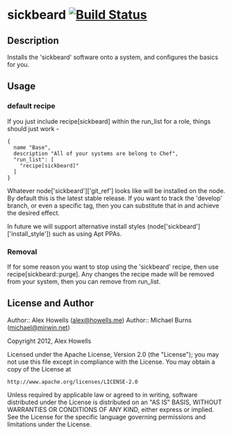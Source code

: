 # sickbeard [![Build Status](https://secure.travis-ci.org/multimedia-chef/sickbeard.png?branch=master)](http://travis-ci.org/multimedia-chef/sickbeard)

## Description

Installs the 'sickbeard' software onto a system, and configures the basics for you.

## Usage

### default recipe

If you just include recipe[sickbeard] within the run_list for a role, things should just work -

    {
      name "Base",
      description "All of your systems are belong to Chef",
      "run_list": [
        "recipe[sickbeard]"
      ]
    }

Whatever node['sickbeard']['git_ref'] looks like will be installed on the node. By default this is the latest stable release.
If you want to track the 'develop' branch, or even a specific tag, then you can substitute that in and achieve the desired effect.

In future we will support alternative install styles (node['sickbeard']['install_style']) such as using Apt PPAs.

### Removal

If for some reason you want to stop using the 'sickbeard' recipe, then use recipe[sickbeard::purge].
Any changes the recipe made will be removed from your system, then you can remove from run_list.

## License and Author

Author:: Alex Howells (<alex@howells.me>)
Author:: Michael Burns (<michael@mirwin.net>)

Copyright 2012, Alex Howells

Licensed under the Apache License, Version 2.0 (the "License");
you may not use this file except in compliance with the License.
You may obtain a copy of the License at

    http://www.apache.org/licenses/LICENSE-2.0

Unless required by applicable law or agreed to in writing, software
distributed under the License is distributed on an "AS IS" BASIS,
WITHOUT WARRANTIES OR CONDITIONS OF ANY KIND, either express or implied.
See the License for the specific language governing permissions and
limitations under the License.
